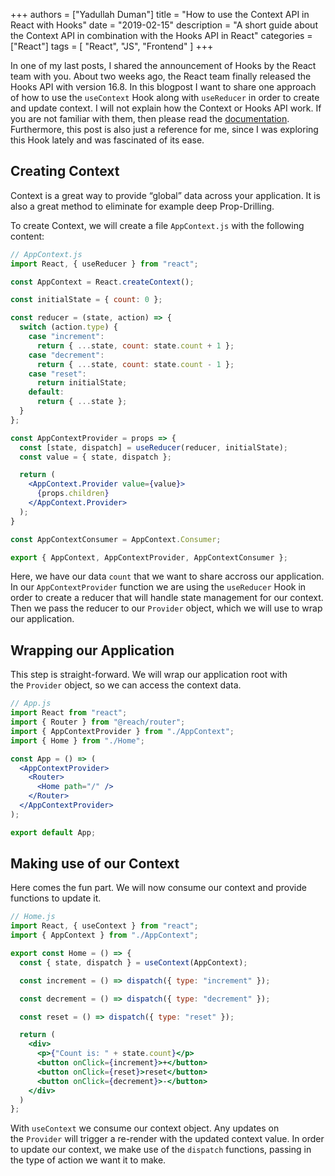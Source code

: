 +++
authors = ["Yadullah Duman"]
title = "How to use the Context API in React with Hooks"
date = "2019-02-15"
description = "A short guide about the Context API in combination with the Hooks API in React"
categories = ["React"]
tags = [
    "React",
    "JS",
    "Frontend"
]
+++

In one of my last posts, I shared the announcement of Hooks by the React team with you. About two weeks ago, the React team finally released the Hooks API with version 16.8. In this blogpost I want to share one approach of how to use the `useContext` Hook along with `useReducer` in order to create and update context. I will not explain how the Context or Hooks API work. If you are not familiar with them, then please read the [documentation](https://reactjs.org/docs/getting-started.html). Furthermore, this post is also just a reference for me, since I was exploring this Hook lately and was fascinated of its ease.

## **Creating Context**

Context is a great way to provide “global” data across your application. It is also a great method to eliminate for example deep Prop-Drilling.

To create Context, we will create a file `AppContext.js` with the following content:

```jsx
// AppContext.js
import React, { useReducer } from "react";

const AppContext = React.createContext();

const initialState = { count: 0 };

const reducer = (state, action) => {
  switch (action.type) {
    case "increment":
      return { ...state, count: state.count + 1 };
    case "decrement":
      return { ...state, count: state.count - 1 };
    case "reset":
      return initialState;
    default:
      return { ...state };
  }
};

const AppContextProvider = props => {
  const [state, dispatch] = useReducer(reducer, initialState);
  const value = { state, dispatch };

  return (
    <AppContext.Provider value={value}>
      {props.children}
    </AppContext.Provider>
  );
}

const AppContextConsumer = AppContext.Consumer;

export { AppContext, AppContextProvider, AppContextConsumer };
```

Here, we have our data `count` that we want to share accross our application. In our `AppContextProvider` function we are using the `useReducer` Hook in order to create a reducer that will handle state management for our context. Then we pass the reducer to our `Provider` object, which we will use to wrap our application.

## **Wrapping our Application**

This step is straight-forward. We will wrap our application root with the `Provider` object, so we can access the context data.

```jsx
// App.js
import React from "react";
import { Router } from "@reach/router";
import { AppContextProvider } from "./AppContext";
import { Home } from "./Home";

const App = () => (
  <AppContextProvider>
    <Router>
      <Home path="/" />
    </Router>
  </AppContextProvider>
);

export default App;
```

## **Making use of our Context**

Here comes the fun part. We will now consume our context and provide functions to update it.

```jsx
// Home.js
import React, { useContext } from "react";
import { AppContext } from "./AppContext";

export const Home = () => {
  const { state, dispatch } = useContext(AppContext);

  const increment = () => dispatch({ type: "increment" });

  const decrement = () => dispatch({ type: "decrement" });

  const reset = () => dispatch({ type: "reset" });

  return (
    <div>
      <p>{"Count is: " + state.count}</p>
      <button onClick={increment}>+</button>
      <button onClick={reset}>reset</button>
      <button onClick={decrement}>-</button>
    </div>
  )
};
```

With `useContext` we consume our context object. Any updates on the `Provider` will trigger a re-render with the updated context value. In order to update our context, we make use of the `dispatch` functions, passing in the type of action we want it to make.